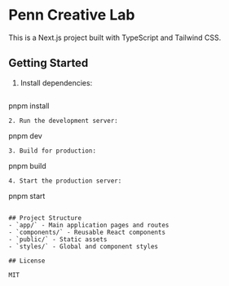 # Penn Creative Lab

This is a Next.js project built with TypeScript and Tailwind CSS.

## Getting Started

1. Install dependencies:
   ```
pnpm install
   ```
2. Run the development server:
   ```
pnpm dev
   ```
3. Build for production:
   ```
pnpm build
   ```
4. Start the production server:
   ```
pnpm start
   ```

## Project Structure
- `app/` - Main application pages and routes
- `components/` - Reusable React components
- `public/` - Static assets
- `styles/` - Global and component styles

## License

MIT 